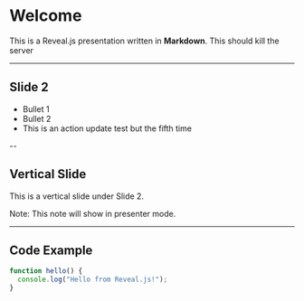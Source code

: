 # Welcome

This is a Reveal.js presentation written in **Markdown**.
This should kill the server

---

## Slide 2

- Bullet 1
- Bullet 2
- This is an action update test but the fifth time

--

## Vertical Slide

This is a vertical slide under Slide 2.

Note: This note will show in presenter mode.

---

## Code Example

```js
function hello() {
  console.log("Hello from Reveal.js!");
}
```
